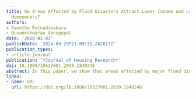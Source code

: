 ```yaml
---
title: Do Areas Affected by Flood Disasters Attract Lower-Income and Less Creditworthy
  Homeowners?
authors:
- Dimuthu Ratnadiwakara
- Buvaneshwaran Venugopal
date: '2020-01-01'
publishDate: '2024-09-29T21:09:31.242813Z'
publication_types:
- article-journal
publication: '*Journal of Housing Research*'
doi: 10.1080/10527001.2020.1840246
abstract: In this paper, we show that areas affected by major flood disasters attract less affluent and less creditworthy homebuyers. House prices drop after a flood disaster. The households that purchased homes after a major flood disaster had 2–7% lower annual income and were 8.5% more likely to be seriously delinquent on their mortgages. We find the effects are stronger after repeated flooding incidents. Demand by minority homebuyers does not increase after the disasters. Lenders charge a higher interest rate and are more likely to securitize post-flood mortgages, which is consistent with the idea that lenders infer that the post-flood loans they originate are of lower credit quality ex-ante. Overall our results imply that more affordable house prices in flood-prone areas attract less affluent and more economically vulnerable households.
links:
- name: URL
  url: https://doi.org/10.1080/10527001.2020.1840246
---
```

